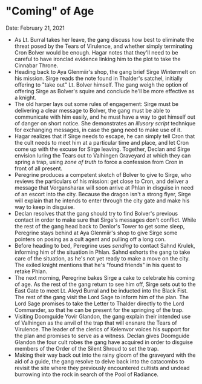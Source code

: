 # "Coming" of Age

Date: February 21, 2021

- As Lt. Burral takes her leave, the gang discuss how best to eliminate the threat posed by the Tears of Virulence, and whether simply terminating Cron Bolver would be enough. Hagar notes that they'll need to be careful to have ironclad evidence linking him to the plot to take the Cinnabar Throne.
- Heading back to Aya Glenmiir's shop, the gang brief Sirge Wintermelt on his mission. Sirge reads the note found in Thalder's satchel, initially offering to "take out" Lt. Bolver himself. The gang weigh the option of offering Sirge as Bolver's squire and conclude he'll be more effective as a knight.
- The old harper lays out some rules of engagement: Sirge must be delivering a clear message to Bolver, the gang must be able to communicate with him easily, and he must have a way to get himself out of danger on short notice. She demonstrates an *illusory script* technique for exchanging messages, in case the gang need to make use of it.
- Hagar realizes that if Sirge needs to escape, he can simply tell Cron that the cult needs to meet him at a particular time and place, and let Cron come up with the excuse for Sirge leaving. Together, Declan and Sirge envision luring the Tears out to Valhingen Graveyard at which they can spring a trap, using *zone of truth* to force a confession from Cron in front of all present.
- Peregrine produces a competent sketch of Bolver to give to Sirge, who reviews the particulars of his mission: get close to Cron, and deliver a message that Vorgansharax will soon arrive at Phlan in disguise in need of an escort into the city. Because the dragon isn't a strong flyer, Sirge will explain that he intends to enter through the city gate and make his way to keep in disguise.
- Declan resolves that the gang should try to find Bolver's previous contact in order to make sure that Sirge's messages don't conflict. While the rest of the gang head back to Denlor's Tower to get some sleep, Peregrine stays behind at Aya Glenmiir's shop to give Sirge some pointers on posing as a cult agent and pulling off a long con.
- Before heading to bed, Peregrine uses *sending* to contact Sahnd Krulek, informing him of the situation in Phlan. Sahnd exhorts the gang to take care of the situation, as he's not yet ready to make a move on the city. The exiled knight mentions that he's "found friends" in his quest to retake Phlan.
- The next morning, Peregrine bakes Sirge a cake to celebrate his coming of age. As the rest of the gang return to see him off, Sirge sets out to the East Gate to meet Lt. Aleyd Burral and be inducted into the Black Fist. The rest of the gang visit the Lord Sage to inform him of the plan. The Lord Sage promises to take the Letter to Thalder directly to the Lord Commander, so that he can be present for the springing of the trap.
- Visiting Doomguide Yovir Glandon, the gang explain their intended use of Valhingen as the anvil of the trap that will ensnare the Tears of Virulence. The leader of the clerics of Kelemvor voices his support for the plan and promises to serve as a witness. Declan gives Doomguide Glandon the four cult robes the gang have acquired in order to disguise members of the Order of the Silent Shroud to set the trap.
- Making their way back out into the rainy gloom of the graveyard with the aid of a guide, the gang resolve to delve back into the catacombs to revisit the site where they previously encountered cultists and undead burrowing into the rock in search of the Pool of Radiance.